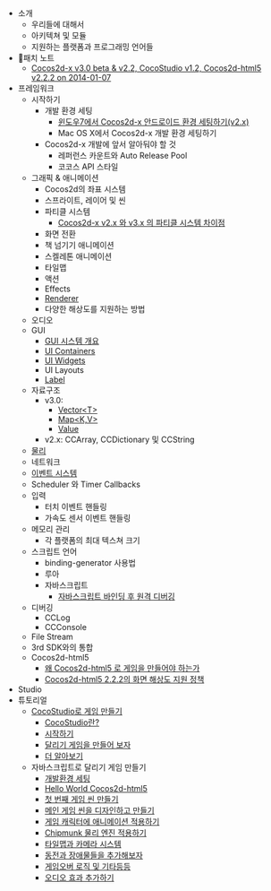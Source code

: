 - 소개
	- 우리들에 대해서
	- 아키텍쳐 및 모듈
	- 지원하는 플랫폼과 프로그래밍 언어들
- 패치 노트
	- [Cocos2d-x v3.0 beta & v2.2, CocoStudio v1.2, Cocos2d-html5 v2.2.2 on 2014-01-07](../release-notes/summary-release-20140107.md)
- 프레임워크 
	- 시작하기	 
		- 개발 환경 세팅
			- [윈도우7에서 Cocos2d-x 안드로이드 환경 세팅하기(v2.x)](../manual/framework/native/installation/android-on-win7/en.md)
			- Mac OS X에서 Cocos2d-x 개발 환경 세팅하기
		- Cocos2d-x 개발에 앞서 알아둬야 할 것
			- 레퍼런스 카운트와 Auto Release Pool
			- 코코스 API 스타일
	- 그래픽 & 애니메이션
		- Cocos2d의 좌표 시스템
		- 스프라이트, 레이어 및 씬
		- 파티클 시스템        
			- [Cocos2d-x v2.x 와 v3.x 의 파티클 시스템 차이점](../manual/framework/native/graphic/particle/v3/ko.md)
		- 화면 전환
		- 책 넘기기 애니메이션
		- 스켈레톤 애니메이션
		- 타일맵
		- 액션
		- Effects
		- [Renderer](../manual/framework/native/renderer/en.md) 
		- 다양한 해상도를 지원하는 방법
	- 오디오
	- GUI
		- [GUI 시스템 개요](../manual/framework/native/gui/overview/en.md)
        - [UI Containers](../manual/framework/native/gui/container/en.md)
        - [UI Widgets](../manual/framework/native/gui/widget/en.md)
        - UI Layouts
		- [Label](../manual/framework/native/gui/label/v3/en.md)
	- 자료구조
		- v3.0: 
			- [Vector\<T\>](../manual/framework/native/data-structure/v3/vector/en.md)
			- [Map\<K,V\>](../manual/framework/native/data-structure/v3/map/en.md) 
			- [Value](../manual/framework/native/data-structure/v3/value/ko.md)
		- v2.x: CCArray, CCDictionary 및 CCString
	- [물리](../manual/framework/native/physics/physics-integration/en.md)
	- 네트워크
	- [이벤트 시스템](../manual/framework/native/input/event-dispatcher/en.md)
	- Scheduler 와 Timer Callbacks
	- 입력
		- 터치 이벤트 핸들링
		- 가속도 센서 이벤트 핸들링
	- 메모리 관리
		- 각 플랫폼의 최대 텍스쳐 크기
	- 스크립트 언어
	    - binding-generator 사용법
		- 루아
		- 자바스크립트
		    - [자바스크립트 바인딩 후 원격 디버깅](../manual/framework/native/scripting/javascript/js-remote-debugger/en.md)
	- 디버깅
		- CCLog
		- CCConsole
	- File Stream
	- 3rd SDK와의 통합
	- Cocos2d-html5
		- [왜 Cocos2d-html5 로 게임을 만들어야 하는가](../manual/framework/html5/cocosh5-advantages/en.md)
		- [Cocos2d-html5 2.2.2의 화면 해상도 지원 정책](../manual/framework/html5/resolution-policy-design/en.md)
- Studio
- 튜토리얼
	- [CocoStudio로 게임 만들기](../tutorial/parkour-game-with-cocostudio/ko.md)
		- [CocoStudio란?](../tutorial/parkour-game-with-cocostudio/chapter1/ko.md)
		- [시작하기](../tutorial/parkour-game-with-cocostudio/chapter2/ko.md)
		- [달리기 게임을 만들어 보자](../tutorial/parkour-game-with-cocostudio/chapter3/en.md)
		- [더 알아보기](../tutorial/parkour-game-with-cocostudio/chapter4/en.md)
	- 자바스크립트로 달리기 게임 만들기
		- [개발환경 세팅](../tutorial/parkour-game-with-javascript/chapter1/en.md)
		- [Hello World Cocos2d-html5](../tutorial/parkour-game-with-javascript/chapter2/en.md)
		- [첫 번째 게임 씬 만들기](../tutorial/parkour-game-with-javascript/chapter3/en.md)
		- [메인 게임 씬을 디자인하고 만들기](../tutorial/parkour-game-with-javascript/chapter4/en.md)
		- [게임 캐릭터에 애니메이션 적용하기](../tutorial/parkour-game-with-javascript/chapter5/en.md)
		- [Chipmunk 물리 엔진 적용하기](../tutorial/parkour-game-with-javascript/chapter6/en.md)
		- [타일맵과 카메라 시스템](../tutorial/parkour-game-with-javascript/chapter7/en.md)
		- [동전과 장애물들을 추가해보자](../tutorial/parkour-game-with-javascript/chapter8/en.md)
		- [게임오버 로직 및 기타등등](../tutorial/parkour-game-with-javascript/chapter9/en.md)
        - [오디오 효과 추가하기](../tutorial/parkour-game-with-javascript/chapter10/en.md)
		

